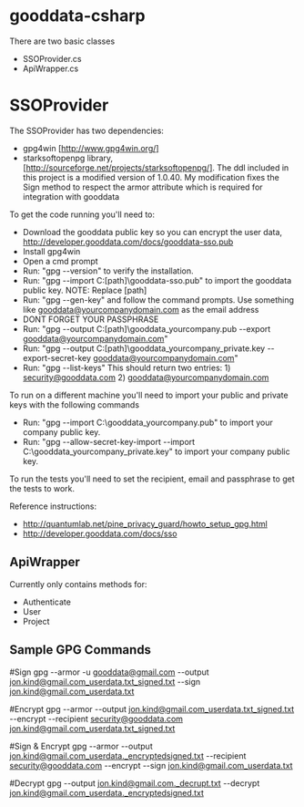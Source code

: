 ﻿gooddata-csharp
===============
There are two basic classes
* SSOProvider.cs
* ApiWrapper.cs

SSOProvider
===============
The SSOProvider has two dependencies:
* gpg4win [http://www.gpg4win.org/]
* starksoftopenpg library, [http://sourceforge.net/projects/starksoftopenpg/].
    The ddl included in this project is a modified version of 1.0.40.
	My modification fixes the Sign method to respect the armor attribute which is required for integration with gooddata

To get the code running you'll need to:
* Download the gooddata public key so you can encrypt the user data, http://developer.gooddata.com/docs/gooddata-sso.pub
* Install gpg4win
* Open a cmd prompt
* Run: "gpg --version" to verify the installation.
* Run: "gpg --import C:\[path]\gooddata-sso.pub" to import the gooddata public key. NOTE: Replace [path]
* Run: "gpg --gen-key" and follow the command prompts. Use something like gooddata@yourcompanydomain.com as the email address
* DONT FORGET YOUR PASSPHRASE
* Run: "gpg --output C:\[path]\gooddata_yourcompany.pub --export gooddata@yourcompanydomain.com"
* Run: "gpg --output C:\[path]\gooddata_yourcompany_private.key --export-secret-key gooddata@yourcompanydomain.com"
* Run: "gpg --list-keys" This should return two entries: 1) security@gooddata.com 2) gooddata@yourcompanydomain.com  

To run on a different machine you'll need to import your public and private keys with the following commands
* Run: "gpg --import C:\gooddata_yourcompany.pub" to import your company public key.
* Run: "gpg --allow-secret-key-import --import C:\gooddata_yourcompany_private.key" to import your company public key.

To run the tests you'll need to set the recipient, email and passphrase to get the tests to work.


Reference instructions:
* http://quantumlab.net/pine_privacy_guard/howto_setup_gpg.html
* http://developer.gooddata.com/docs/sso
    

ApiWrapper
---------------
Currently only contains methods for:
* Authenticate
* User
* Project


Sample GPG Commands
---------------
#Sign
gpg --armor -u gooddata@gmail.com --output jon.kind@gmail.com_userdata.txt_signed.txt --sign jon.kind@gmail.com_userdata.txt

#Encrypt
gpg --armor --output jon.kind@gmail.com_userdata.txt_signed.txt --encrypt --recipient security@gooddata.com jon.kind@gmail.com_userdata.txt_signed.txt

#Sign & Encrypt
gpg --armor --output jon.kind@gmail.com_userdata._encryptedsigned.txt --recipient security@gooddata.com --encrypt --sign jon.kind@gmail.com_userdata.txt

#Decrypt
gpg --output jon.kind@gmail.com._decrupt.txt --decrypt jon.kind@gmail.com_userdata._encryptedsigned.txt